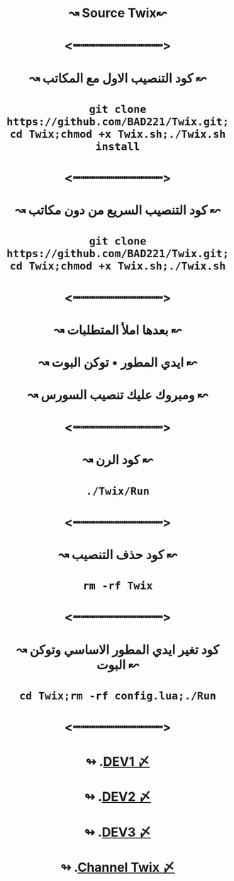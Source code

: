 # <p align="center" > ↝ Source Twix↜
# <p align="center" > <┉┉┉┉┉┉┉┉┉┉┉┉>
# <p align="center" > ↝ كود التنصيب الاول مع المكاتب ↜
# <p align="center" > `git clone https://github.com/BAD221/Twix.git;cd Twix;chmod +x Twix.sh;./Twix.sh install`
# <p align="center" > <┉┉┉┉┉┉┉┉┉┉┉┉>
# <p align="center" > ↝ كود التنصيب السريع من دون مكاتب ↜
# <p align="center" > `git clone https://github.com/BAD221/Twix.git;cd Twix;chmod +x Twix.sh;./Twix.sh`
# <p align="center" > <┉┉┉┉┉┉┉┉┉┉┉┉>
# <p align="center" > ↝ بعدها املأ المتطلبات ↜
# <p align="center" > ↝ ايدي المطور • توكن البوت ↜
# <p align="center" > ↝ ومبروك عليك تنصيب السورس ↜
# <p align="center" > <┉┉┉┉┉┉┉┉┉┉┉┉>
# <p align="center" > ↝ كود الرن ↜
# <p align="center" > `./Twix/Run`
# <p align="center" > <┉┉┉┉┉┉┉┉┉┉┉┉>
# <p align="center" > ↝ كود حذف التنصيب ↜
# <p align="center" > `rm -rf Twix`
# <p align="center" > <┉┉┉┉┉┉┉┉┉┉┉┉>
# <p align="center" > ↝ كود تغير ايدي المطور الاساسي وتوكن البوت ↜
# <p align="center" > `cd Twix;rm -rf config.lua;./Run`
# <p align="center" > <┉┉┉┉┉┉┉┉┉┉┉┉>
# <p align="center" > ↬ .[DEV1 〆](https://t.me/hII3d)
# <p align="center" > ↬ .[DEV2 〆](https://t.me/i8_88)
# <p align="center" > ↬ .[DEV3 〆](https://t.me/Ssssns)
# <p align="center" > ↬ .[Channel Twix 〆](https://t.me/x_xxax)
